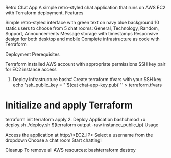 Retro Chat App
A simple retro-styled chat application that runs on AWS EC2 with Terraform deployment.
Features

Simple retro-styled interface with green text on navy blue background
10 static users to choose from
5 chat rooms: General, Technology, Random, Support, Announcements
Message storage with timestamps
Responsive design for both desktop and mobile
Complete infrastructure as code with Terraform

Deployment
Prerequisites

Terraform installed
AWS account with appropriate permissions
SSH key pair for EC2 instance access

1. Deploy Infrastructure
bash# Create terraform.tfvars with your SSH key
echo 'ssh_public_key = "'$(cat chat-app-key.pub)'"' > terraform.tfvars

# Initialize and apply Terraform
terraform init
terraform apply
2. Deploy Application
bashchmod +x deploy.sh
./deploy.sh $(terraform output -raw instance_public_ip)
Usage

Access the application at http://<EC2_IP>
Select a username from the dropdown
Choose a chat room
Start chatting!

Cleanup
To remove all AWS resources:
bashterraform destroy
